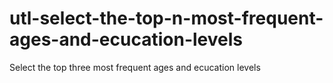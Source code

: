 # utl-select-the-top-n-most-frequent-ages-and-ecucation-levels
Select the top three most frequent ages and ecucation levels 
